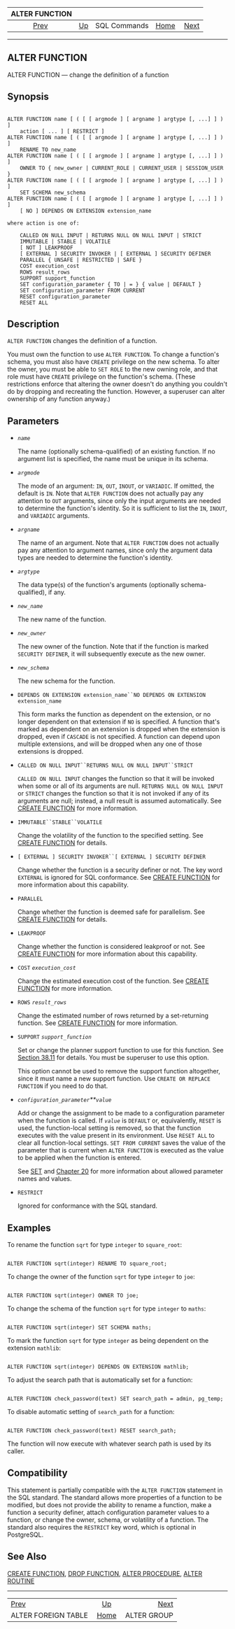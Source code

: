 <!--?xml version="1.0" encoding="UTF-8" standalone="no"?-->

|                       ALTER FUNCTION                      |                                        |              |                                                       |                                            |
| :-------------------------------------------------------: | :------------------------------------- | :----------: | ----------------------------------------------------: | -----------------------------------------: |
| [Prev](sql-alterforeigntable.html "ALTER FOREIGN TABLE")  | [Up](sql-commands.html "SQL Commands") | SQL Commands | [Home](index.html "PostgreSQL 17devel Documentation") |  [Next](sql-altergroup.html "ALTER GROUP") |

***



## ALTER FUNCTION

ALTER FUNCTION — change the definition of a function

## Synopsis

```

ALTER FUNCTION name [ ( [ [ argmode ] [ argname ] argtype [, ...] ] ) ]
    action [ ... ] [ RESTRICT ]
ALTER FUNCTION name [ ( [ [ argmode ] [ argname ] argtype [, ...] ] ) ]
    RENAME TO new_name
ALTER FUNCTION name [ ( [ [ argmode ] [ argname ] argtype [, ...] ] ) ]
    OWNER TO { new_owner | CURRENT_ROLE | CURRENT_USER | SESSION_USER }
ALTER FUNCTION name [ ( [ [ argmode ] [ argname ] argtype [, ...] ] ) ]
    SET SCHEMA new_schema
ALTER FUNCTION name [ ( [ [ argmode ] [ argname ] argtype [, ...] ] ) ]
    [ NO ] DEPENDS ON EXTENSION extension_name

where action is one of:

    CALLED ON NULL INPUT | RETURNS NULL ON NULL INPUT | STRICT
    IMMUTABLE | STABLE | VOLATILE
    [ NOT ] LEAKPROOF
    [ EXTERNAL ] SECURITY INVOKER | [ EXTERNAL ] SECURITY DEFINER
    PARALLEL { UNSAFE | RESTRICTED | SAFE }
    COST execution_cost
    ROWS result_rows
    SUPPORT support_function
    SET configuration_parameter { TO | = } { value | DEFAULT }
    SET configuration_parameter FROM CURRENT
    RESET configuration_parameter
    RESET ALL
```

## Description

`ALTER FUNCTION` changes the definition of a function.

You must own the function to use `ALTER FUNCTION`. To change a function's schema, you must also have `CREATE` privilege on the new schema. To alter the owner, you must be able to `SET ROLE` to the new owning role, and that role must have `CREATE` privilege on the function's schema. (These restrictions enforce that altering the owner doesn't do anything you couldn't do by dropping and recreating the function. However, a superuser can alter ownership of any function anyway.)

## Parameters

*   *`name`*

    The name (optionally schema-qualified) of an existing function. If no argument list is specified, the name must be unique in its schema.

*   *`argmode`*

    The mode of an argument: `IN`, `OUT`, `INOUT`, or `VARIADIC`. If omitted, the default is `IN`. Note that `ALTER FUNCTION` does not actually pay any attention to `OUT` arguments, since only the input arguments are needed to determine the function's identity. So it is sufficient to list the `IN`, `INOUT`, and `VARIADIC` arguments.

*   *`argname`*

    The name of an argument. Note that `ALTER FUNCTION` does not actually pay any attention to argument names, since only the argument data types are needed to determine the function's identity.

*   *`argtype`*

    The data type(s) of the function's arguments (optionally schema-qualified), if any.

*   *`new_name`*

    The new name of the function.

*   *`new_owner`*

    The new owner of the function. Note that if the function is marked `SECURITY DEFINER`, it will subsequently execute as the new owner.

*   *`new_schema`*

    The new schema for the function.

*   `DEPENDS ON EXTENSION extension_name``NO DEPENDS ON EXTENSION extension_name`

    This form marks the function as dependent on the extension, or no longer dependent on that extension if `NO` is specified. A function that's marked as dependent on an extension is dropped when the extension is dropped, even if `CASCADE` is not specified. A function can depend upon multiple extensions, and will be dropped when any one of those extensions is dropped.

*   `CALLED ON NULL INPUT``RETURNS NULL ON NULL INPUT``STRICT`

    `CALLED ON NULL INPUT` changes the function so that it will be invoked when some or all of its arguments are null. `RETURNS NULL ON NULL INPUT` or `STRICT` changes the function so that it is not invoked if any of its arguments are null; instead, a null result is assumed automatically. See [CREATE FUNCTION](sql-createfunction.html "CREATE FUNCTION") for more information.

*   `IMMUTABLE``STABLE``VOLATILE`

    Change the volatility of the function to the specified setting. See [CREATE FUNCTION](sql-createfunction.html "CREATE FUNCTION") for details.

*   `[ EXTERNAL ] SECURITY INVOKER``[ EXTERNAL ] SECURITY DEFINER`

    Change whether the function is a security definer or not. The key word `EXTERNAL` is ignored for SQL conformance. See [CREATE FUNCTION](sql-createfunction.html "CREATE FUNCTION") for more information about this capability.

*   `PARALLEL`

    Change whether the function is deemed safe for parallelism. See [CREATE FUNCTION](sql-createfunction.html "CREATE FUNCTION") for details.

*   `LEAKPROOF`

    Change whether the function is considered leakproof or not. See [CREATE FUNCTION](sql-createfunction.html "CREATE FUNCTION") for more information about this capability.

*   `COST` *`execution_cost`*

    Change the estimated execution cost of the function. See [CREATE FUNCTION](sql-createfunction.html "CREATE FUNCTION") for more information.

*   `ROWS` *`result_rows`*

    Change the estimated number of rows returned by a set-returning function. See [CREATE FUNCTION](sql-createfunction.html "CREATE FUNCTION") for more information.

*   `SUPPORT` *`support_function`*

    Set or change the planner support function to use for this function. See [Section 38.11](xfunc-optimization.html "38.11. Function Optimization Information") for details. You must be superuser to use this option.

    This option cannot be used to remove the support function altogether, since it must name a new support function. Use `CREATE OR REPLACE FUNCTION` if you need to do that.

*   *`configuration_parameter`**`value`*

    Add or change the assignment to be made to a configuration parameter when the function is called. If *`value`* is `DEFAULT` or, equivalently, `RESET` is used, the function-local setting is removed, so that the function executes with the value present in its environment. Use `RESET ALL` to clear all function-local settings. `SET FROM CURRENT` saves the value of the parameter that is current when `ALTER FUNCTION` is executed as the value to be applied when the function is entered.

    See [SET](sql-set.html "SET") and [Chapter 20](runtime-config.html "Chapter 20. Server Configuration") for more information about allowed parameter names and values.

*   `RESTRICT`

    Ignored for conformance with the SQL standard.

## Examples

To rename the function `sqrt` for type `integer` to `square_root`:

```

ALTER FUNCTION sqrt(integer) RENAME TO square_root;
```

To change the owner of the function `sqrt` for type `integer` to `joe`:

```

ALTER FUNCTION sqrt(integer) OWNER TO joe;
```

To change the schema of the function `sqrt` for type `integer` to `maths`:

```

ALTER FUNCTION sqrt(integer) SET SCHEMA maths;
```

To mark the function `sqrt` for type `integer` as being dependent on the extension `mathlib`:

```

ALTER FUNCTION sqrt(integer) DEPENDS ON EXTENSION mathlib;
```

To adjust the search path that is automatically set for a function:

```

ALTER FUNCTION check_password(text) SET search_path = admin, pg_temp;
```

To disable automatic setting of `search_path` for a function:

```

ALTER FUNCTION check_password(text) RESET search_path;
```

The function will now execute with whatever search path is used by its caller.

## Compatibility

This statement is partially compatible with the `ALTER FUNCTION` statement in the SQL standard. The standard allows more properties of a function to be modified, but does not provide the ability to rename a function, make a function a security definer, attach configuration parameter values to a function, or change the owner, schema, or volatility of a function. The standard also requires the `RESTRICT` key word, which is optional in PostgreSQL.

## See Also

[CREATE FUNCTION](sql-createfunction.html "CREATE FUNCTION"), [DROP FUNCTION](sql-dropfunction.html "DROP FUNCTION"), [ALTER PROCEDURE](sql-alterprocedure.html "ALTER PROCEDURE"), [ALTER ROUTINE](sql-alterroutine.html "ALTER ROUTINE")

***

|                                                           |                                                       |                                            |
| :-------------------------------------------------------- | :---------------------------------------------------: | -----------------------------------------: |
| [Prev](sql-alterforeigntable.html "ALTER FOREIGN TABLE")  |         [Up](sql-commands.html "SQL Commands")        |  [Next](sql-altergroup.html "ALTER GROUP") |
| ALTER FOREIGN TABLE                                       | [Home](index.html "PostgreSQL 17devel Documentation") |                                ALTER GROUP |
